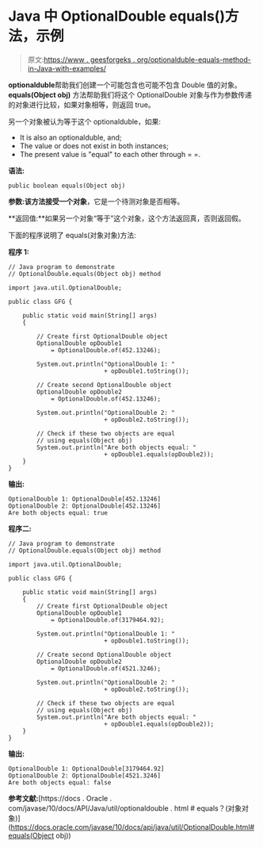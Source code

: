 # Java 中 OptionalDouble equals()方法，示例

> 原文:[https://www . geesforgeks . org/optionalduble-equals-method-in-Java-with-examples/](https://www.geeksforgeeks.org/optionaldouble-equals-method-in-java-with-examples/)

**optionalduble**帮助我们创建一个可能包含也可能不包含 Double 值的对象。 **equals(Object obj)** 方法帮助我们将这个 OptionalDouble 对象与作为参数传递的对象进行比较，如果对象相等，则返回 true。

另一个对象被认为等于这个 optionalduble，如果:

*   It is also an optionalduble, and;
*   The value or does not exist in both instances;
*   The present value is "equal" to each other through = =.

**语法:**

```
public boolean equals(Object obj)

```

**参数:**该方法接受一个**对象**，它是一个待测对象是否相等。

**返回值:**如果另一个对象“等于”这个对象，这个方法返回真，否则返回假。

下面的程序说明了 equals(对象对象)方法:

**程序 1:**

```
// Java program to demonstrate
// OptionalDouble.equals(Object obj) method

import java.util.OptionalDouble;

public class GFG {

    public static void main(String[] args)
    {

        // Create first OptionalDouble object
        OptionalDouble opDouble1
            = OptionalDouble.of(452.13246);

        System.out.println("OptionalDouble 1: "
                           + opDouble1.toString());

        // Create second OptionalDouble object
        OptionalDouble opDouble2
            = OptionalDouble.of(452.13246);

        System.out.println("OptionalDouble 2: "
                           + opDouble2.toString());

        // Check if these two objects are equal
        // using equals(Object obj)
        System.out.println("Are both objects equal: "
                           + opDouble1.equals(opDouble2));
    }
}
```

**输出:**

```
OptionalDouble 1: OptionalDouble[452.13246]
OptionalDouble 2: OptionalDouble[452.13246]
Are both objects equal: true

```

**程序二:**

```
// Java program to demonstrate
// OptionalDouble.equals(Object obj) method

import java.util.OptionalDouble;

public class GFG {

    public static void main(String[] args)
    {
        // Create first OptionalDouble object
        OptionalDouble opDouble1
            = OptionalDouble.of(3179464.92);

        System.out.println("OptionalDouble 1: "
                           + opDouble1.toString());

        // Create second OptionalDouble object
        OptionalDouble opDouble2
            = OptionalDouble.of(4521.3246);

        System.out.println("OptionalDouble 2: "
                           + opDouble2.toString());

        // Check if these two objects are equal
        // using equals(Object obj)
        System.out.println("Are both objects equal: "
                           + opDouble1.equals(opDouble2));
    }
}
```

**输出:**

```
OptionalDouble 1: OptionalDouble[3179464.92]
OptionalDouble 2: OptionalDouble[4521.3246]
Are both objects equal: false

```

**参考文献:**[https://docs . Oracle . com/javase/10/docs/API/Java/util/optionaldouble . html # equals？(对象对象)](https://docs.oracle.com/javase/10/docs/api/java/util/OptionalDouble.html#equals(Object obj))